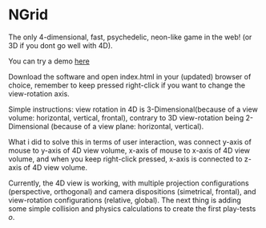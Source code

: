 # NGrid
The only 4-dimensional, fast, psychedelic, neon-like game in the web! (or 3D if you dont go well with 4D).

You can try a demo [here](http://www.ngrid.cl)

Download the software and open index.html in your (updated) browser of choice, remember to keep pressed right-click if you want to change the view-rotation axis.

Simple instructions: view rotation in 4D is 3-Dimensional(because of a view volume: horizontal, vertical, frontal), contrary to 3D view-rotation being 2-Dimensional (because of a view plane: horizontal, vertical).

What i did to solve this in terms of user interaction, was connect y-axis of mouse to y-axis of 4D view volume, x-axis of mouse to x-axis of 4D view volume, and when you keep right-click pressed, x-axis is connected to z-axis of 4D view volume.

Currently, the 4D view is working, with multiple projection configurations (perspective, orthogonal) and camera dispositions (simetrical, frontal), and view-rotation configurations (relative, global). The next thing is adding some simple collision and physics calculations to create the first play-tests *o*.
